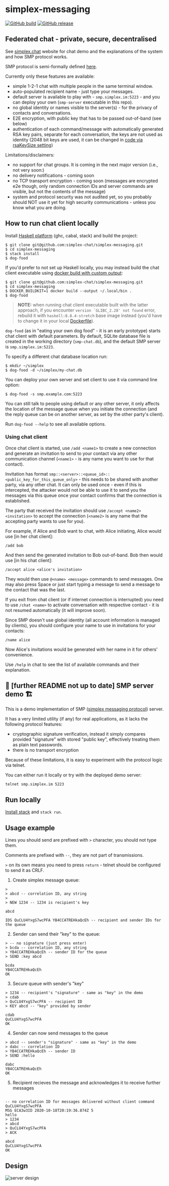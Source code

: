 # simplex-messaging

[![GitHub build](https://github.com/simplex-chat/simplex-messaging/workflows/build/badge.svg)](https://github.com/simplex-chat/simplex-messaging/actions?query=workflow%3Abuild)
[![GitHub release](https://img.shields.io/github/v/release/simplex-chat/simplex-messaging)](https://github.com/simplex-chat/simplex-messaging/releases)

## Federated chat - private, secure, decentralised

See [simplex.chat](https://simplex.chat) website for chat demo and the explanations of the system and how SMP protocol works.

SMP protocol is semi-formally defined [here](https://github.com/simplex-chat/protocol).

Currently only these features are available:
- simple 1-2-1 chat with multiple people in the same terminal window.
- auto-populated recipient name - just type your messages.
- default server is available to play with - `smp.simplex.im:5223` - and you can deploy your own (`smp-server` executable in this repo).
- no global identity or names visible to the server(s) - for the privacy of contacts and conversations.
- E2E encryption, with public key that has to be passed out-of-band (see below)
- authentication of each command/message with automatically generated RSA key pairs, separate for each conversation, the keys are not used as identity (2048 bit keys are used, it can be changed in [code via rsaKeySize setting](https://github.com/simplex-chat/simplex-messaging/blob/master/apps/dog-food/Main.hs))

Limitations/disclaimers:
- no support for chat groups. It is coming in the next major version (i.e., not very soon:)
- no delivery notifications - coming soon
- no TCP transport encryption - coming soon (messages are encrypted e2e though, only random connection IDs and server commands are visible, but not the contents of the message)
- system and protocol security was not audited yet, so you probably should NOT use it yet for high security communications - unless you know what you are doing.

## How to run chat client locally

Install [Haskell platform](https://www.haskell.org/platform/) (ghc, cabal, stack) and build the project:

```shell
$ git clone git@github.com:simplex-chat/simplex-messaging.git
$ cd simplex-messaging
$ stack install
$ dog-food
```

If you'd prefer to not set up Haskell locally, you may instead build the chat client executable using [docker build with custom output](https://docs.docker.com/engine/reference/commandline/build/#custom-build-outputs):

```shell
$ git clone git@github.com:simplex-chat/simplex-messaging.git
$ cd simplex-messaging
$ DOCKER_BUILDKIT=1 docker build --output ~/.local/bin .
$ dog-food
```

> **NOTE:** when running chat client executable built with the latter approach, if you encounter ``version `GLIBC_2.28' not found`` error, rebuild it with `haskell:8.8.4-stretch` base image instead (you'd have to change it in your local [Dockerfile](Dockerfile)).

`dog-food` (as in "eating your own dog food" - it is an early prototype) starts chat client with default parameters. By default, SQLite database file is created in the working directory (`smp-chat.db`), and the default SMP server is `smp.simplex.im:5223`.

To specify a different chat database location run:

```shell
$ mkdir ~/simplex
$ dog-food -d ~/simplex/my-chat.db
```

You can deploy your own server and set client to use it via command line option:

```shell
$ dog-food -s smp.example.com:5223
```

You can still talk to people using default or any other server, it only affects the location of the message queue when you initiate the connection (and the reply queue can be on another server, as set by the other party's client).

Run `dog-food --help` to see all available options.

### Using chat client

Once chat client is started, use `/add <name1>` to create a new connection and generate an invitation to send to your contact via any other communication channel (`<name1>` - is any name you want to use for that contact).

Invitation has format `smp::<server>::<queue_id>::<public_key_for_this_queue_only>` - this needs to be shared with another party, via any other chat. It can only be used once - even if this is intercepted, the attacker would not be able to use it to send you the messages via this queue once your contact confirms that the connection is established.

The party that received the invitation should use `/accept <name2> <invitation>` to accept the connection (`<name2>` is any name that the accepting party wants to use for you).

For example, if Alice and Bob want to chat, with Alice initiating, Alice would use [in her chat client]:

```
/add bob
```

And then send the generated invitation to Bob out-of-band. Bob then would use [in his chat client]:

```
/accept alice <alice's invitation>
```

They would then use `@<name> <message>` commands to send messages. One may also press Space or just start typing a message to send a message to the contact that was the last.

If you exit from chat client (or if internet connection is interrupted) you need to use `/chat <name>` to activate conversation with respective contact - it is not resumed automatically (it will improve soon).

Since SMP doesn't use global identity (all account information is managed by clients), you should configure your name to use in invitations for your contacts:

```
/name alice
```

Now Alice's invitations would be generated with her name in it for others' convenience.

Use `/help` in chat to see the list of available commands and their explanation.

## 🚧 [further README not up to date] SMP server demo 🏗

This is a demo implementation of SMP ([simplex messaging protocol](https://github.com/simplex-chat/protocol/blob/master/simplex-messaging.md)) server.

It has a very limited utility (if any) for real applications, as it lacks the following protocol features:

- cryptographic signature verification, instead it simply compares provided "signature" with stored "public key", effectively treating them as plain text passwords.
- there is no transport encryption

Because of these limitations, it is easy to experiment with the protocol logic via telnet.

You can either run it locally or try with the deployed demo server:

```bash
telnet smp.simplex.im 5223
```

## Run locally

[Install stack](https://docs.haskellstack.org/en/stable/install_and_upgrade/) and `stack run`.

## Usage example

Lines you should send are prefixed with `>` character, you should not type them.

Comments are prefixed with `--`, they are not part of transmissions.

`>` on its own means you need to press `return` - telnet should be configured to send it as CRLF.

1. Create simplex message queue:

```telnet
>
> abcd -- correlation ID, any string
>
> NEW 1234 -- 1234 is recipient's key

abcd

IDS QuCLU4YxgS7wcPFA YB4CCATREHkaQcEh -- recipient and sender IDs for the queue
```

2. Sender can send their "key" to the queue:

```telnet
> -- no signature (just press enter)
> bcda -- correlation ID, any string
> YB4CCATREHkaQcEh -- sender ID for the queue
> SEND :key abcd

bcda
YB4CCATREHkaQcEh
OK
```

3. Secure queue with sender's "key"

```telnet
> 1234 -- recipient's "signature" - same as "key" in the demo
> cdab
> QuCLU4YxgS7wcPFA -- recipient ID
> KEY abcd -- "key" provided by sender

cdab
QuCLU4YxgS7wcPFA
OK
```

4. Sender can now send messages to the queue

```telnet
> abcd -- sender's "signature" - same as "key" in the demo
> dabc -- correlation ID
> YB4CCATREHkaQcEh -- sender ID
> SEND :hello

dabc
YB4CCATREHkaQcEh
OK
```

5. Recipient recieves the message and acknowledges it to receive further messages

```telnet

-- no correlation ID for messages delivered without client command
QuCLU4YxgS7wcPFA
MSG ECA3w3ID 2020-10-18T20:19:36.874Z 5
hello
> 1234
> abcd
> QuCLU4YxgS7wcPFA
> ACK

abcd
QuCLU4YxgS7wcPFA
OK
```

## Design

![server design](design/server.svg)
